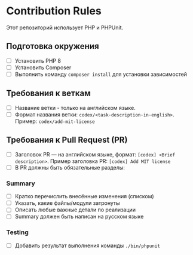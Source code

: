 # Contribution Rules

Этот репозиторий использует PHP и PHPUnit.

## Подготовка окружения

- [ ] Установить PHP 8
- [ ] Установить Composer
- [ ] Выполнить команду `composer install` для установки зависимостей

## Требования к веткам

- [ ] Название ветки - только на английском языке.
- [ ] Формат названия ветки: `codex/<task-description-in-english>`. Пример: `codex/add-mit-license`

## Требования к Pull Request (PR)

- [ ] Заголовок PR — на английском языке, формат: `[codex] <Brief description>`. Пример заголовка PR: `[codex] Add MIT license`
- [ ] В PR должны быть обязательные разделы:

### Summary

- [ ] Кратко перечислить внесённые изменения (списком)
- [ ] Указать, какие файлы/модули затронуты
- [ ] Описать любые важные детали по реализации
- [ ] Summary должен быть написан на русском языке

### Testing

- [ ] Добавить результат выполнения команды `./bin/phpunit`
